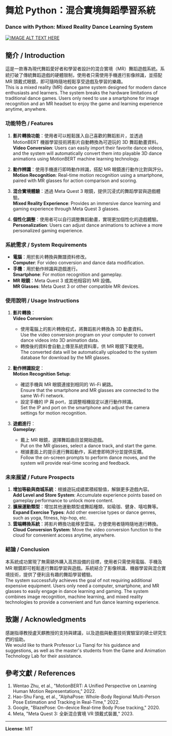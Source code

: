 # 舞尬 Python：混合實境舞蹈學習系統  
### Dance with Python: Mixed Reality Dance Learning System 

[![IMAGE ALT TEXT HERE](https://img.youtube.com/vi/iUzshkBW2ADkZbKx/0.jpg)](https://youtu.be/vbqfb-dhZRY?si=iUzshkBW2ADkZbKx) 

## 簡介 / Introduction  
這是一款專為現代舞蹈愛好者和學習者設計的混合實境（MR）舞蹈遊戲系統。系統打破了傳統舞蹈遊戲的硬體限制，使用者只需使用手機進行影像辨識，並搭配 MR 頭戴式眼鏡，即可隨時隨地輕鬆享受遊戲及學習的樂趣。  
This is a mixed reality (MR) dance game system designed for modern dance enthusiasts and learners. The system breaks the hardware limitations of traditional dance games. Users only need to use a smartphone for image recognition and an MR headset to enjoy the game and learning experience anytime, anywhere.

### 功能特色 / Features  
1. **影片轉換功能**：使用者可以輕鬆匯入自己喜歡的舞蹈影片，並透過 MotionBERT 機器學習技術將影片自動轉換為可遊玩的 3D 舞蹈動畫資料。  
   **Video Conversion**: Users can easily import their favorite dance videos, and the system will automatically convert them into playable 3D dance animations using MotionBERT machine learning technology.

2. **動作辨識**：使用手機進行即時動作辨識，搭配 MR 眼鏡進行動作比對與評分。  
   **Motion Recognition**: Real-time motion recognition using a smartphone, paired with MR glasses for action comparison and scoring.

3. **混合實境體驗**：透過 Meta Quest 3 眼鏡，提供沉浸式的舞蹈學習與遊戲體驗。  
   **Mixed Reality Experience**: Provides an immersive dance learning and gaming experience through Meta Quest 3 glasses.

4. **個性化調整**：使用者可以自行調整舞蹈動畫，實現更加個性化的遊戲體驗。  
   **Personalization**: Users can adjust dance animations to achieve a more personalized gaming experience.

### 系統需求 / System Requirements  
- **電腦**：用於影片轉換與舞譜資料修改。  
  **Computer**: For video conversion and dance data modification.
- **手機**：用於動作辨識與遊戲進行。  
  **Smartphone**: For motion recognition and gameplay.
- **MR 眼鏡**：Meta Quest 3 或其他相容的 MR 設備。  
  **MR Glasses**: Meta Quest 3 or other compatible MR devices.

### 使用說明 / Usage Instructions  
1. **影片轉換**：  
   **Video Conversion**:  
   - 使用電腦上的影片轉換程式，將舞蹈影片轉換為 3D 動畫資料。  
     Use the video conversion program on your computer to convert dance videos into 3D animation data.
   - 轉換後的資料會自動上傳至系統資料庫，供 MR 眼鏡下載使用。  
     The converted data will be automatically uploaded to the system database for download by the MR glasses.

2. **動作辨識設定**：  
   **Motion Recognition Setup**:  
   - 確認手機與 MR 眼鏡連接到相同的 Wi-Fi 網路。  
     Ensure that the smartphone and MR glasses are connected to the same Wi-Fi network.
   - 設定手機的 IP 與 port，並調整相機設定以進行動作辨識。  
     Set the IP and port on the smartphone and adjust the camera settings for motion recognition.

3. **遊戲進行**：  
   **Gameplay**:  
   - 戴上 MR 眼鏡，選擇舞蹈曲目並開始遊戲。  
     Put on the MR glasses, select a dance track, and start the game.
   - 根據畫面上的提示進行舞蹈動作，系統會即時評分並提供反饋。  
     Follow the on-screen prompts to perform dance moves, and the system will provide real-time scoring and feedback.

### 未來展望 / Future Prospects  
1. **增加等級與商城系統**：根據遊玩成績累積經驗值，解鎖更多遊戲內容。  
   **Add Level and Store System**: Accumulate experience points based on gameplay performance to unlock more content.
2. **擴展運動類型**：增加其他運動類型或舞蹈種類，如瑜珈、健身、嘻哈舞等。  
   **Expand Exercise Types**: Add other exercise types or dance genres, such as yoga, fitness, hip-hop, etc.
3. **雲端轉換系統**：將影片轉換功能移至雲端，方便使用者隨時隨地進行轉換。  
   **Cloud Conversion System**: Move the video conversion function to the cloud for convenient access anytime, anywhere.

### 結論 / Conclusion  
本系統成功實現了無需額外購入高昂設備的目標，使用者只需使用電腦、手機及 MR 眼鏡即可輕鬆進行舞蹈學習與遊戲。系統結合了影像辨識、機器學習與混合實境技術，提供了便利且有趣的舞蹈學習體驗。  
The system successfully achieves the goal of not requiring additional expensive equipment. Users only need a computer, smartphone, and MR glasses to easily engage in dance learning and gaming. The system combines image recognition, machine learning, and mixed reality technologies to provide a convenient and fun dance learning experience.

## 致謝 / Acknowledgments  
感謝指導教授盧天麒教授的支持與建議，以及遊戲與動畫技術實驗室的碩士研究生們的協助。  
We would like to thank Professor Lu Tianqi for his guidance and suggestions, as well as the master's students from the Game and Animation Technology Lab for their assistance.

## 參考文獻 / References  
1. Wentao Zhu, et al., "MotionBERT: A Unified Perspective on Learning Human Motion Representations," 2022.  
2. Hao-Shu Fang, et al., "AlphaPose: Whole-Body Regional Multi-Person Pose Estimation and Tracking in Real-Time," 2022.  
3. Google, "BlazePose: On-device Real-time Body Pose tracking," 2020.  
4. Meta, "Meta Quest 3: 全新混合實境 VR 頭戴式裝置," 2023.  

---

**License**: MIT